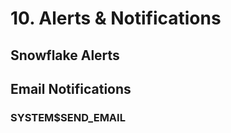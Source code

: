 # 10. Alerts & Notifications
## Snowflake Alerts

## Email Notifications
### SYSTEM$SEND_EMAIL










































